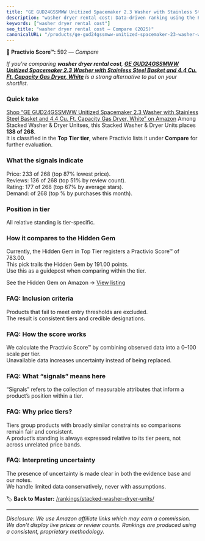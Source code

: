 ```yaml
---
title: "GE GUD24GSSMWW Unitized Spacemaker 2.3 Washer with Stainless Steel Basket and 4.4 Cu. Ft. Capacity Gas Dryer, White"
description: "washer dryer rental cost: Data-driven ranking using the Practivio Score™. Positioned by quality, value, demand, findability, momentum."
keywords: ["washer dryer rental cost"]
seo_title: "washer dryer rental cost — Compare (2025)"
canonicalURL: "/products/ge-gud24gssmww-unitized-spacemaker-23-washer-with-stainless-steel-basket-and-44-cu-ft-capacity-gas-dryer-white-B07B5BZ269/"
---
```


**🛒 Practivio Score™:** 592 — _Compare_


*If you're comparing **washer dryer rental cost**, **[GE GUD24GSSMWW Unitized Spacemaker 2.3 Washer with Stainless Steel Basket and 4.4 Cu. Ft. Capacity Gas Dryer, White](https://www.amazon.com/dp/B07B5BZ269?tag=practivio-20)** is a strong alternative to put on your shortlist.*
### Quick take
[Shop “GE GUD24GSSMWW Unitized Spacemaker 2.3 Washer with Stainless Steel Basket and 4.4 Cu. Ft. Capacity Gas Dryer, White” on Amazon](https://www.amazon.com/dp/B07B5BZ269?tag=practivio-20)
Among Stacked Washer & Dryer Unitses, this Stacked Washer & Dryer Units places **138 of 268**.  
It is classified in the **Top Tier tier**, where Practivio lists it under **Compare** for further evaluation.

### What the signals indicate
Price: 233 of 268 (top 87% lowest price).  
Reviews: 136 of 268 (top 51% by review count).  
Rating: 177 of 268 (top 67% by average stars).  
Demand:  of 268 (top % by purchases this month).

### Position in tier
All relative standing is tier-specific.

### How it compares to the Hidden Gem
Currently, the Hidden Gem in Top Tier registers a Practivio Score™ of 783.00.  
This pick trails the Hidden Gem by 191.00 points.  
Use this as a guidepost when comparing within the tier.  

See the Hidden Gem on Amazon → [View listing](https://www.amazon.com/dp/B0D4282T95?tag=practivio-20)

### FAQ: Inclusion criteria
Products that fail to meet entry thresholds are excluded.  
The result is consistent tiers and credible designations.

### FAQ: How the score works
We calculate the Practivio Score™ by combining observed data into a 0–100 scale per tier.  
Unavailable data increases uncertainty instead of being replaced.

### FAQ: What “signals” means here
“Signals” refers to the collection of measurable attributes that inform a product’s position within a tier.

### FAQ: Why price tiers?
Tiers group products with broadly similar constraints so comparisons remain fair and consistent.  
A product’s standing is always expressed relative to its tier peers, not across unrelated price bands.

### FAQ: Interpreting uncertainty
The presence of uncertainty is made clear in both the evidence base and our notes.  
We handle limited data conservatively, never with assumptions.

<!-- Missing template for Compare/CompareWithinPriceClass -->


🏷️ **Back to Master:** [/rankings/stacked-washer-dryer-units/](/rankings/stacked-washer-dryer-units/)

---
_Disclosure: We use Amazon affiliate links which may earn a commission. We don’t display live prices or review counts. Rankings are produced using a consistent, proprietary methodology._
